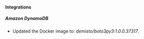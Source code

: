 #### Integrations
##### Amazon DynamoDB
- Updated the Docker image to: *demisto/boto3py3:1.0.0.37317*.
